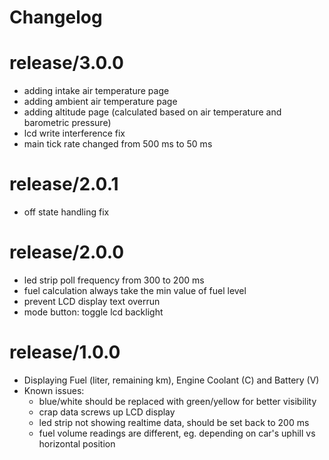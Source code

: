 # Changelog

# release/3.0.0
 - adding intake air temperature page
 - adding ambient air temperature page
 - adding altitude page (calculated based on air temperature and barometric pressure)
 - lcd write interference fix
 - main tick rate changed from 500 ms to 50 ms

# release/2.0.1
 - off state handling fix

# release/2.0.0
 - led strip poll frequency from 300 to 200 ms
 - fuel calculation always take the min value of fuel level
 - prevent LCD display text overrun
 - mode button: toggle lcd backlight

# release/1.0.0

 - Displaying Fuel (liter, remaining km), Engine Coolant (C) and Battery (V)
 - Known issues: 
   - blue/white should be replaced with green/yellow for better visibility
   - crap data screws up LCD display
   - led strip not showing realtime data, should be set back to 200 ms
   - fuel volume readings are different, eg. depending on car's uphill vs horizontal position